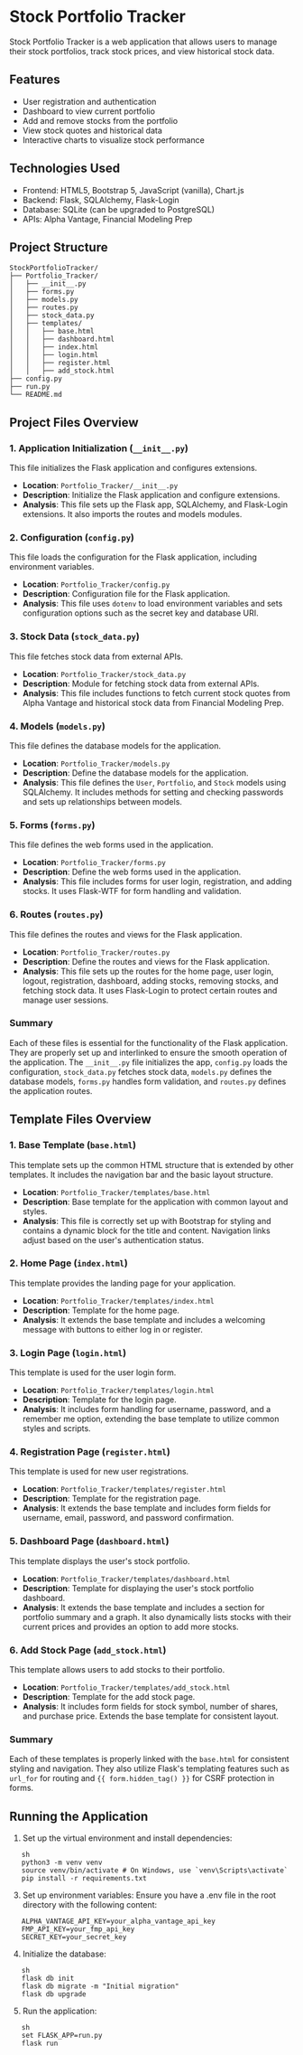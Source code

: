 # Stock Portfolio Tracker

Stock Portfolio Tracker is a web application that allows users to manage their stock portfolios, track stock prices, and view historical stock data.

## Features

- User registration and authentication
- Dashboard to view current portfolio
- Add and remove stocks from the portfolio
- View stock quotes and historical data
- Interactive charts to visualize stock performance

## Technologies Used

- Frontend: HTML5, Bootstrap 5, JavaScript (vanilla), Chart.js
- Backend: Flask, SQLAlchemy, Flask-Login
- Database: SQLite (can be upgraded to PostgreSQL)
- APIs: Alpha Vantage, Financial Modeling Prep

## Project Structure

```plaintext
StockPortfolioTracker/
├── Portfolio_Tracker/
│   ├── __init__.py
│   ├── forms.py
│   ├── models.py
│   ├── routes.py
│   ├── stock_data.py
│   ├── templates/
│   │   ├── base.html
│   │   ├── dashboard.html
│   │   ├── index.html
│   │   ├── login.html
│   │   ├── register.html
│   │   ├── add_stock.html
├── config.py
├── run.py
└── README.md
```

## Project Files Overview

### 1. Application Initialization (`__init__.py`)
This file initializes the Flask application and configures extensions.

- **Location**: `Portfolio_Tracker/__init__.py`
- **Description**: Initialize the Flask application and configure extensions.
- **Analysis**: This file sets up the Flask app, SQLAlchemy, and Flask-Login extensions. It also imports the routes and models modules.

### 2. Configuration (`config.py`)
This file loads the configuration for the Flask application, including environment variables.

- **Location**: `Portfolio_Tracker/config.py`
- **Description**: Configuration file for the Flask application.
- **Analysis**: This file uses `dotenv` to load environment variables and sets configuration options such as the secret key and database URI.

### 3. Stock Data (`stock_data.py`)
This file fetches stock data from external APIs.

- **Location**: `Portfolio_Tracker/stock_data.py`
- **Description**: Module for fetching stock data from external APIs.
- **Analysis**: This file includes functions to fetch current stock quotes from Alpha Vantage and historical stock data from Financial Modeling Prep.

### 4. Models (`models.py`)
This file defines the database models for the application.

- **Location**: `Portfolio_Tracker/models.py`
- **Description**: Define the database models for the application.
- **Analysis**: This file defines the `User`, `Portfolio`, and `Stock` models using SQLAlchemy. It includes methods for setting and checking passwords and sets up relationships between models.

### 5. Forms (`forms.py`)
This file defines the web forms used in the application.

- **Location**: `Portfolio_Tracker/forms.py`
- **Description**: Define the web forms used in the application.
- **Analysis**: This file includes forms for user login, registration, and adding stocks. It uses Flask-WTF for form handling and validation.

### 6. Routes (`routes.py`)
This file defines the routes and views for the Flask application.

- **Location**: `Portfolio_Tracker/routes.py`
- **Description**: Define the routes and views for the Flask application.
- **Analysis**: This file sets up the routes for the home page, user login, logout, registration, dashboard, adding stocks, removing stocks, and fetching stock data. It uses Flask-Login to protect certain routes and manage user sessions.

### Summary
Each of these files is essential for the functionality of the Flask application. They are properly set up and interlinked to ensure the smooth operation of the application. The `__init__.py` file initializes the app, `config.py` loads the configuration, `stock_data.py` fetches stock data, `models.py` defines the database models, `forms.py` handles form validation, and `routes.py` defines the application routes.


## Template Files Overview

### 1. Base Template (`base.html`)
This template sets up the common HTML structure that is extended by other templates. It includes the navigation bar and the basic layout structure.

- **Location**: `Portfolio_Tracker/templates/base.html`
- **Description**: Base template for the application with common layout and styles.
- **Analysis**: This file is correctly set up with Bootstrap for styling and contains a dynamic block for the title and content. Navigation links adjust based on the user's authentication status.

### 2. Home Page (`index.html`)
This template provides the landing page for your application.

- **Location**: `Portfolio_Tracker/templates/index.html`
- **Description**: Template for the home page.
- **Analysis**: It extends the base template and includes a welcoming message with buttons to either log in or register.

### 3. Login Page (`login.html`)
This template is used for the user login form.

- **Location**: `Portfolio_Tracker/templates/login.html`
- **Description**: Template for the login page.
- **Analysis**: It includes form handling for username, password, and a remember me option, extending the base template to utilize common styles and scripts.

### 4. Registration Page (`register.html`)
This template is used for new user registrations.

- **Location**: `Portfolio_Tracker/templates/register.html`
- **Description**: Template for the registration page.
- **Analysis**: It extends the base template and includes form fields for username, email, password, and password confirmation.

### 5. Dashboard Page (`dashboard.html`)
This template displays the user's stock portfolio.

- **Location**: `Portfolio_Tracker/templates/dashboard.html`
- **Description**: Template for displaying the user's stock portfolio dashboard.
- **Analysis**: It extends the base template and includes a section for portfolio summary and a graph. It also dynamically lists stocks with their current prices and provides an option to add more stocks.

### 6. Add Stock Page (`add_stock.html`)
This template allows users to add stocks to their portfolio.

- **Location**: `Portfolio_Tracker/templates/add_stock.html`
- **Description**: Template for the add stock page.
- **Analysis**: It includes form fields for stock symbol, number of shares, and purchase price. Extends the base template for consistent layout.

### Summary
Each of these templates is properly linked with the `base.html` for consistent styling and navigation. They also utilize Flask's templating features such as `url_for` for routing and `{{ form.hidden_tag() }}` for CSRF protection in forms.


## Running the Application

1. Set up the virtual environment and install dependencies:
```plaintext
   sh
   python3 -m venv venv
   source venv/bin/activate # On Windows, use `venv\Scripts\activate`
   pip install -r requirements.txt
```

3. Set up environment variables:
   Ensure you have a .env file in the root directory with the following content:
  
```plaintext
   ALPHA_VANTAGE_API_KEY=your_alpha_vantage_api_key
   FMP_API_KEY=your_fmp_api_key
   SECRET_KEY=your_secret_key
```

4. Initialize the database:
```plaintext
   sh
   flask db init
   flask db migrate -m "Initial migration"
   flask db upgrade
```

5. Run the application:
```plaintext
   sh
   set FLASK_APP=run.py
   flask run
```
